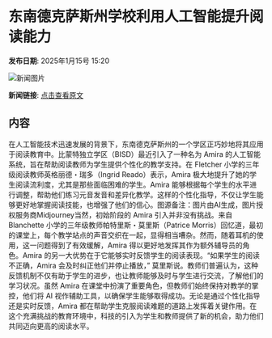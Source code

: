 # 东南德克萨斯州学校利用人工智能提升阅读能力

**发布日期**: 2025年1月15号 15:20

![新闻图片](https://pic.chinaz.com/picmap/202305081633461213_10.jpg)

**新闻链接**: [点击查看原文](https://www.aibase.com/zh/news/14741)

## 内容

在人工智能技术迅速发展的背景下，东南德克萨斯州的一个学区正巧妙地将其应用于阅读教育中。比蒙特独立学区（BISD）最近引入了一种名为 Amira 的人工智能系统，旨在帮助阅读教师为学生提供个性化的教学支持。在 Fletcher 小学的三年级阅读教师英格丽德・瑞多（Ingrid Reado）表示，Amira 极大地提升了她的学生阅读流利度，尤其是那些面临困难的学生。Amira 能够根据每个学生的水平进行调整，帮助他们练习元音发音和差异化教学。这样的个性化指导，不仅让学生能够更好地掌握阅读技能，也增强了他们的信心。图源备注：图片由AI生成，图片授权服务商Midjourney当然，初始阶段的 Amira 引入并非没有挑战。来自 Blanchette 小学的三年级教师帕特里斯・莫里斯（Patrice Morris）回忆道，最初的课堂上，每个教学站点的声音交织在一起，显得相当嘈杂。然而，随着耳机的使用，这一问题得到了有效缓解，Amira 得以更好地发挥其作为额外辅导员的角色。Amira 的另一大优势在于它能够实时反馈学生的阅读表现。“如果学生的阅读不正确，Amira 会及时纠正他们并停止播放，” 莫里斯说。教师们普遍认为，这种反馈机制不仅有助于学生的进步，也让教师能够及时与学生进行交流，了解他们的学习状况。虽然 Amira 在课堂中扮演了重要角色，但教师们始终保持对教学的掌控，他们将 AI 视作辅助工具，以确保学生能够取得成功。无论是通过个性化指导还是实时反馈，Amira 都在帮助学生克服阅读难题的道路上发挥着关键作用。在这个充满挑战的教育环境中，科技的引入为学生和教师提供了新的机会，助力他们共同迈向更高的阅读水平。
